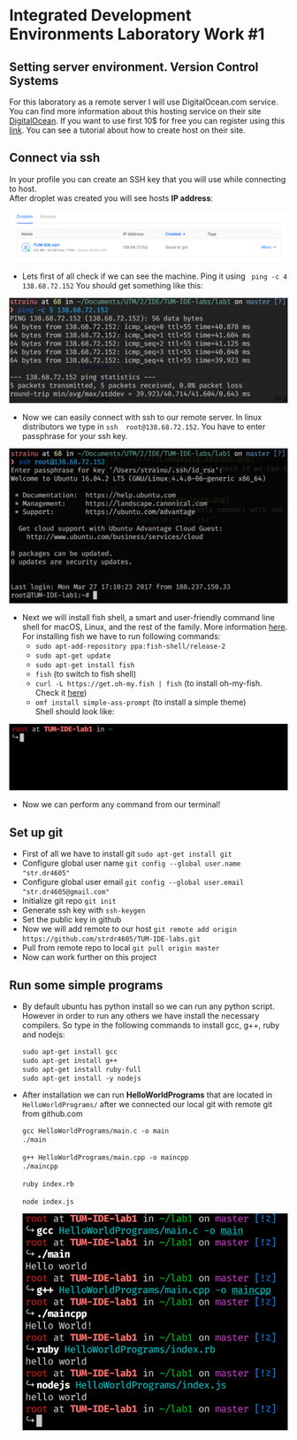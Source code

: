 # Integrated Development Environments Laboratory Work #1
## Setting server environment. Version Control Systems

For this laboratory as a remote server I will use DigitalOcean.com service. You can find more information about this hosting service on their site [DigitalOcean](https://www.digitalocean.com/). If you want to use first 10$ for free you can register using this [link](https://m.do.co/c/9fd3b727487a). You can see a tutorial about how to create host on their site.

## Connect via ssh
In your profile you can create an SSH key that you will use while connecting to host.  
After droplet was created you will see hosts **IP address**:

![Alt](images/ip_address.png)

- Lets first of all check if we can see the machine. Ping it using ``` ping -c 4 138.68.72.152``` You should get something like this:

![Alt](images/ping.png)

- Now we can easily connect with ssh to our remote server. In linux distributors we type in ```ssh  root@138.68.72.152```. You have to enter passphrase for your ssh key.

![Alt](images/connect_server.png)

- Next we will install fish shell, a smart and user-friendly command line shell for macOS, Linux, and the rest of the family. More information [here](https://fishshell.com/).  
For installing fish we have to run following commands:
  * `sudo apt-add-repository ppa:fish-shell/release-2`
  * `sudo apt-get update`
  * `sudo apt-get install fish`
  * `fish` (to switch to fish shell)
  * `curl -L https://get.oh-my.fish | fish` (to install oh-my-fish. Check it [here](https://github.com/oh-my-fish/oh-my-fish))
  * `omf install simple-ass-prompt` (to install a simple theme)  
Shell should look like:

![Alt](images/fish_shell.png)

- Now we can perform any command from our terminal!

## Set up git

- First of all we have to install git `sudo apt-get install git`
- Configure global user	name `git config --global user.name "str.dr4605"`
- Configure global user	email `git config --global user.email "str.dr4605@gmail.com"`
- Initialize git repo `git init`
- Generate ssh key with `ssh-keygen`
- Set the public key in github
- Now we will add remote to our host `git remote add origin https://github.com/strdr4605/TUM-IDE-labs.git`
- Pull from remote repo to local `git pull origin master`
- Now can work further on this project

## Run some simple programs
- By default ubuntu has python install so we can run any python script. However in order to run any others we have install the necessary compilers. So type in the following commands to install gcc, g++, ruby and nodejs:  

    ```
    sudo apt-get install gcc   
    sudo apt-get install g++
    sudo apt-get install ruby-full
    sudo apt-get install -y nodejs
    ```
- After installation we can run **HelloWorldPrograms** that are located in `HelloWorldPrograms/` after we connected our local git with remote git from github.com

    ```
    gcc HelloWorldPrograms/main.c -o main
    ./main

    g++ HelloWorldPrograms/main.cpp -o maincpp
    ./maincpp

    ruby index.rb

    node index.js

    ```
    ![Alt](images/hello_world_programs.png)

